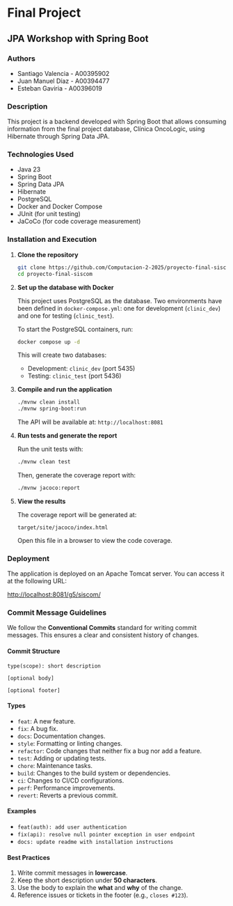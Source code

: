 # Final Project

## JPA Workshop with Spring Boot

### Authors

- Santiago Valencia - A00395902
- Juan Manuel Díaz - A00394477
- Esteban Gaviria - A00396019

### Description

This project is a backend developed with Spring Boot that allows consuming information from the final project database, Clínica OncoLogic, using Hibernate through Spring Data JPA.

### Technologies Used

- Java 23
- Spring Boot
- Spring Data JPA
- Hibernate
- PostgreSQL
- Docker and Docker Compose
- JUnit (for unit testing)
- JaCoCo (for code coverage measurement)

### Installation and Execution

1. **Clone the repository**

    ```bash
    git clone https://github.com/Computacion-2-2025/proyecto-final-siscom.git
    cd proyecto-final-siscom
    ```

2. **Set up the database with Docker**

    This project uses PostgreSQL as the database. Two environments have been defined in `docker-compose.yml`: one for development (`clinic_dev`) and one for testing (`clinic_test`).

    To start the PostgreSQL containers, run:

    ```bash
    docker compose up -d
    ```

    This will create two databases:

    - Development: `clinic_dev` (port 5435)
    - Testing: `clinic_test` (port 5436)

3. **Compile and run the application**

    ```bash
    ./mvnw clean install
    ./mvnw spring-boot:run
    ```

    The API will be available at: `http://localhost:8081`

4. **Run tests and generate the report**

    Run the unit tests with:

    ```bash
    ./mvnw clean test
    ```

    Then, generate the coverage report with:

    ```bash
    ./mvnw jacoco:report
    ```

5. **View the results**

    The coverage report will be generated at:

    `target/site/jacoco/index.html`

    Open this file in a browser to view the code coverage.

### Deployment

The application is deployed on an Apache Tomcat server. You can access it at the following URL:

[http://localhost:8081/g5/siscom/](http://localhost:8081/g5/siscom/)

### Commit Message Guidelines

We follow the **Conventional Commits** standard for writing commit messages.
This ensures a clear and consistent history of changes.

#### Commit Structure

```
type(scope): short description

[optional body]

[optional footer]
```

#### Types

- `feat`: A new feature.
- `fix`: A bug fix.
- `docs`: Documentation changes.
- `style`: Formatting or linting changes.
- `refactor`: Code changes that neither fix a bug nor add a feature.
- `test`: Adding or updating tests.
- `chore`: Maintenance tasks.
- `build`: Changes to the build system or dependencies.
- `ci`: Changes to CI/CD configurations.
- `perf`: Performance improvements.
- `revert`: Reverts a previous commit.

#### Examples

- `feat(auth): add user authentication`
- `fix(api): resolve null pointer exception in user endpoint`
- `docs: update readme with installation instructions`

#### Best Practices

1. Write commit messages in **lowercase**.
2. Keep the short description under **50 characters**.
3. Use the body to explain the **what** and **why** of the change.
4. Reference issues or tickets in the footer (e.g., `closes #123`).
